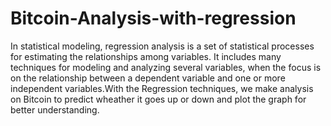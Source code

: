 # Bitcoin-Analysis-with-regression
In statistical modeling, regression analysis is a set of statistical processes for estimating the relationships among variables. It includes many techniques for modeling and analyzing several variables, when the focus is on the relationship between a dependent variable and one or more independent variables.With the Regression techniques, we make analysis on Bitcoin to predict wheather it goes up or down and plot the graph for better understanding.
